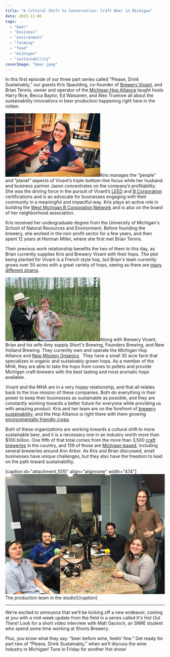 ```yaml
---
title: "A Cultural Shift to Conservation: Craft Beer in Michigan"
date: 2015-11-06
tags: 
  - "beer"
  - "business"
  - "environment"
  - "farming"
  - "food"
  - "michigan"
  - "sustainability"
coverImage: "beer.jpeg"
---
```


In this first episode of our three part series called "Please, Drink Sustainably,” our guests Kris Spaulding, co-founder of [Brewery Vivant](http://www.breweryvivant.com/), and Brian Tennis, owner and operator of the [Michigan Hop Alliance](http://michiganhopalliance.com/) taught hosts Harry Rice, Becca Baylor, Ed Waisanen, and Alex Truelove all about the sustainability innovations in beer production happening right here in the mitten.

<!--more-->

![Kris Spaulding enjoying one of Vivant’s beers.](images/KrisSpaulding-lo-300x200.jpg)Kris manages the “people” and “planet” aspects of Vivant’s triple-bottom-line focus while her husband and business partner Jason concentrates on the company’s profitability. She was the driving force in the pursuit of Vivant’s [LEED](http://www.usgbc.org/leed) and [B Corporation](https://www.bcorporation.net/) certifications and is an advocate for businesses engaging with their community in a meaningful and impactful way. Kris plays an active role in building the [West Michigan B Corporation Network](http://www.mlive.com/business/west-michigan/index.ssf/2014/08/brewery_vivant_is_latest_west.html) and is also on the board of her neighborhood association.

Kris received her undergraduate degree from the University of Michigan's School of Natural Resources and Environment. Before founding the brewery, she worked in the non-profit sector for a few years, and then spent 12 years at Herman Miller, where she first met Brian Tennis.

Their previous work relationship benefits the two of them to this day, as Brian currently supplies Kris and Brewery Vivant with their hops. The plot being planted for Vivant is a French style hop, but Brian's team currently grows over 50 acres with a great variety of hops, seeing as there are [many different strains](http://michiganhopalliance.com/product-category/all-hops/).

![Brian and Amy in the hop field](images/brian-and-amy-copy-300x201.jpg)Along with Brewery Vivant, Brian and his wife Amy supply Short's Brewing, Founders Brewing, and New Holland Brewing. They currently own and operate the Michigan Hop Alliance and [New Mission Organics](http://www.newmissionorganics.com/about-new-mission-organics).  They have a small 30 acre farm that specializes in organic and sustainably grown hops. As a member of the MHA, they are able to take the hops from cones to pellets and provide Michigan craft-brewers with the best tasting and most aromatic hops available.

Vivant and the MHA are in a very _hoppy_ relationship, and that all relates back to the true mission of these companies. Both do everything in their power to keep their businesses as sustainable as possible, and they are constantly working towards a better future for everyone while providing us with amazing product. Kris and her team are on the forefront of [brewery sustainability](http://media.wix.com/ugd/cb5d17_9cfaba03f31e48dcbd820ea06e473e9a.pdf), and the Hop Alliance is right there with them growing [environmentally friendly crops](http://michiganhopalliance.com/plants-coming-soon/).

Both of these organizations are working towards a cultural shift to more sustainable beer, and it is a necessary one in an industry worth more than $100 billion. One fifth of that total comes from the more than 3,500 [craft breweries](https://www.brewersassociation.org/statistics/craft-brewer-defined/) in the country, and 159 of those are [Michigan-based](http://www.mibeer.com/beer-tourism), including several breweries around Ann Arbor. As Kris and Brian discussed, small businesses have unique challenges, but they also have the freedom to lead on the path toward sustainability.

\[caption id="attachment\_1015" align="alignnone" width="474"\]![The production team in the studio!](images/IMG_5449-1024x768.jpg) The production team in the studio!\[/caption\]

* * *

We’re excited to announce that we’ll be kicking off a new endeavor, coming at you with a mid-week update from the field in a series called _It's Hot Out There_! Look for a short video interview with Matt Gacioch, an SNRE student who spend some time working at Shorts Brewery.

Plus, you know what they say: “beer before wine, feelin’ fine.” Get ready for part two of “Please, Drink Sustainably,” when we’ll discuss the wine industry in Michigan! Tune in Friday for another Hot show!

